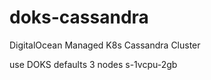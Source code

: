 # doks-cassandra
DigitalOcean Managed K8s Cassandra Cluster

use DOKS defaults
3 nodes
s-1vcpu-2gb

